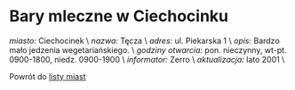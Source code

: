 # Bary mleczne w Ciechocinku





*miasto:*  Ciechocinek    \\
*nazwa:*  Tęcza   \\
*adres:*  ul. Piekarska 1   \\
*opis:*  Bardzo mało jedzenia wegetariańskiego.   \\
*godziny otwarcia:*  pon. nieczynny, wt-pt. 0900-1800, niedz. 0900-1900   \\
*informator:*  Zerro   \\
*aktualizacja:*    lato 2001   \\

Powrót do [listy miast](/bary_mleczne)


